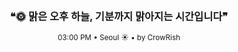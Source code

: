 <div align="center">

<br>

<h3>❝🌞 맑은 오후 하늘, 기분까지 맑아지는 시간입니다❞</h3>

<sub>03:00 PM • Seoul ☀️ • by CrowRish</sub>

<br>

</div>